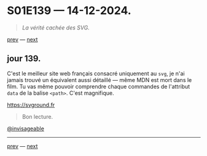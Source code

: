 # S01E139 — 14-12-2024.

> *La vérité cachée des SVG.*

[prev](S01E138-13-12-2024.md) — [next](S01E140-15-12-2024.md)     

## jour 139.

C'est le meilleur site web français consacré uniquement au `svg`, je n'ai jamais trouvé un équivalent aussi détaillé — même MDN est mort dans le film. Tu vas même pouvoir comprendre chaque commandes de l'attribut `data` de la balise `<path>`. C'est magnifique.

https://svground.fr

> Bon lecture.

[@invisageable](https://twitter.com/invisageable)   

---

[prev](S01E138-13-12-2024.md) — [next](S01E140-15-12-2024.md)   
